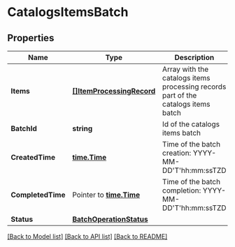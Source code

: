# CatalogsItemsBatch

## Properties

Name | Type | Description | Notes
------------ | ------------- | ------------- | -------------
**Items** | [**[]ItemProcessingRecord**](ItemProcessingRecord.md) | Array with the catalogs items processing records part of the catalogs items batch | [optional] 
**BatchId** | **string** | Id of the catalogs items batch | [optional] 
**CreatedTime** | [**time.Time**](time.Time.md) | Time of the batch creation: YYYY-MM-DD&#39;T&#39;hh:mm:ssTZD | [optional] [readonly] 
**CompletedTime** | Pointer to [**time.Time**](time.Time.md) | Time of the batch completion: YYYY-MM-DD&#39;T&#39;hh:mm:ssTZD | [optional] [readonly] 
**Status** | [**BatchOperationStatus**](BatchOperationStatus.md) |  | [optional] 

[[Back to Model list]](../README.md#documentation-for-models) [[Back to API list]](../README.md#documentation-for-api-endpoints) [[Back to README]](../README.md)



